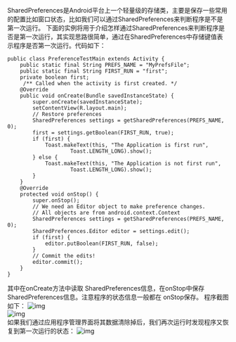 SharedPreferences是Android平台上一个轻量级的存储类，主要是保存一些常用的配置比如窗口状态，比如我们可以通过SharedPreferences来判断程序是不是第一次运行。
下面的实例将用于介绍怎样通过SharedPreferences来判断程序是否是第一次运行，其实现思路很简单，通过在SharedPreferences中存储键值表示程序是否第一次运行。代码如下：
```  
public class PreferenceTestMain extends Activity {
	public static final String PREFS_NAME = "MyPrefsFile";
	public static final String FIRST_RUN = "first";
	private boolean first;
	 /** Called when the activity is first created. */
	@Override
	public void onCreate(Bundle savedInstanceState) {
		super.onCreate(savedInstanceState);
		setContentView(R.layout.main);
		// Restore preferences
		SharedPreferences settings = getSharedPreferences(PREFS_NAME, 0);
		first = settings.getBoolean(FIRST_RUN, true);
		if (first) {
			Toast.makeText(this, "The Application is first run",
					Toast.LENGTH_LONG).show();
		} else {
			Toast.makeText(this, "The Application is not first run",
					Toast.LENGTH_LONG).show();
		}
	}
	@Override
	protected void onStop() {
		super.onStop();
		// We need an Editor object to make preference changes.
		// All objects are from android.context.Context
		SharedPreferences settings = getSharedPreferences(PREFS_NAME, 0);
		SharedPreferences.Editor editor = settings.edit();
		if (first) {
			editor.putBoolean(FIRST_RUN, false);
		}
		// Commit the edits!
		editor.commit();
	}
}
```
其中在onCreate方法中读取
SharedPreferences信息，在onStop中保存
SharedPreferences信息。注意程序的状态信息一般都在
onStop保存。
程序截图如下：
![img](P)  
![img](P)  
如果我们通过应用程序管理界面将其数据清除掉后，我们再次运行时发现程序又恢复到第一次运行的状态：
![img](P)  
